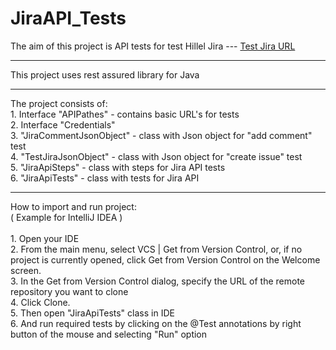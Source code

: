 # JiraAPI_Tests
The aim of this project is API tests for test Hillel Jira --- [Test Jira URL](https://jira.hillel.it/secure/Dashboard.jspa)
<hr></hr>

This project uses rest assured library for Java 
<hr></hr>
The project consists of:
<br>
1. Interface "APIPathes" - contains basic URL's for tests
<br>
2. Interface "Credentials"
<br>
3. "JiraCommentJsonObject" - class with Json object for "add comment" test
<br>
4. "TestJiraJsonObject" - class with Json object for "create issue" test
<br>
5. "JiraApiSteps" - class with steps for Jira API tests
<br>
6. "JiraApiTests" - class with tests for Jira API
<hr></hr>
How to import and run project:
<br>
( Example for IntelliJ IDEA )
<br>
<br>
1. Open your IDE 
<br>
2. From the main menu, select VCS | Get from Version Control, or, if no project is currently opened, click Get from Version Control on the Welcome screen.
<br>
3. In the Get from Version Control dialog, specify the URL of the remote repository you want to clone
<br>
4. Click Clone.
<br>
5. Then open "JiraApiTests" class in IDE
<br>
6. And run required tests by clicking on the @Test annotations by right button of the mouse and selecting "Run" option
